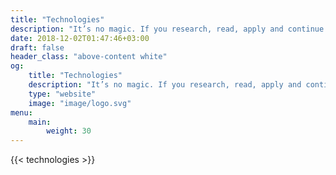 ```yaml
---
title: "Technologies"
description: "It’s no magic. If you research, read, apply and continue to learn as long as you work, your methodology grows with you. This enables your team to excel. That enables our customes’ project to thrive."
date: 2018-12-02T01:47:46+03:00
draft: false
header_class: "above-content white"
og:
    title: "Technologies"
    description: "It’s no magic. If you research, read, apply and continue to learn as long as you work, your methodology grows with you. This enables your team to excel. That enables our customes’ project to thrive."
    type: "website"
    image: "image/logo.svg"
menu: 
    main:
        weight: 30
---
```


{{< technologies >}}
